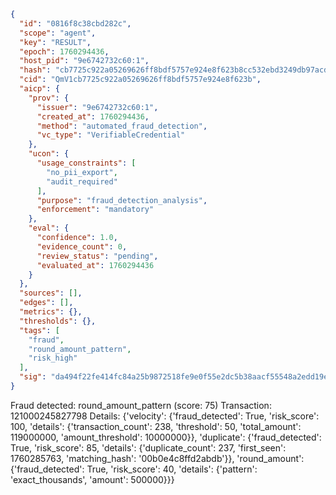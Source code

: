 ```json
{
  "id": "0816f8c38cbd282c",
  "scope": "agent",
  "key": "RESULT",
  "epoch": 1760294436,
  "host_pid": "9e6742732c60:1",
  "hash": "cb7725c922a05269626ff8bdf5757e924e8f623b8cc532ebd3249db97acddb6f",
  "cid": "QmV1cb7725c922a05269626ff8bdf5757e924e8f623b",
  "aicp": {
    "prov": {
      "issuer": "9e6742732c60:1",
      "created_at": 1760294436,
      "method": "automated_fraud_detection",
      "vc_type": "VerifiableCredential"
    },
    "ucon": {
      "usage_constraints": [
        "no_pii_export",
        "audit_required"
      ],
      "purpose": "fraud_detection_analysis",
      "enforcement": "mandatory"
    },
    "eval": {
      "confidence": 1.0,
      "evidence_count": 0,
      "review_status": "pending",
      "evaluated_at": 1760294436
    }
  },
  "sources": [],
  "edges": [],
  "metrics": {},
  "thresholds": {},
  "tags": [
    "fraud",
    "round_amount_pattern",
    "risk_high"
  ],
  "sig": "da494f22fe414fc84a25b9872518fe9e0f55e2dc5b38aacf55548a2edd19e255"
}
```

Fraud detected: round_amount_pattern (score: 75)
Transaction: 121000245827798
Details: {'velocity': {'fraud_detected': True, 'risk_score': 100, 'details': {'transaction_count': 238, 'threshold': 50, 'total_amount': 119000000, 'amount_threshold': 10000000}}, 'duplicate': {'fraud_detected': True, 'risk_score': 85, 'details': {'duplicate_count': 237, 'first_seen': 1760285763, 'matching_hash': '00b0e4c8ffd2abdb'}}, 'round_amount': {'fraud_detected': True, 'risk_score': 40, 'details': {'pattern': 'exact_thousands', 'amount': 500000}}}